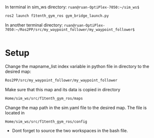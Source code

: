 In terminal in sim_ws directory:
`ruan@ruan-OptiPlex-7050:~/sim_ws$` 
```bash
ros2 launch f1tenth_gym_ros gym_bridge_launch.py
```
In another terminal directory:
`ruan@ruan-OptiPlex-7050:~/Ros2PP/src/my_waypoint_follower/my_waypoint_follower$`
```bash

```

# Setup
Change the mapname_list index variable in python file in directory to the desired map:
```bash
Ros2PP/src/my_waypoint_follower/my_waypoint_follower
```
Make sure that this map and its data is copied in directory
```bash
Home/sim_ws/src/f1tenth_gym_ros/maps
```
Change the map path in the sim.yaml file to the desired map. The file is located in 
```bash
Home/sim_ws/src/f1tenth_gym_ros/config
```

- Dont forget to source the two workspaces in the bash file.
